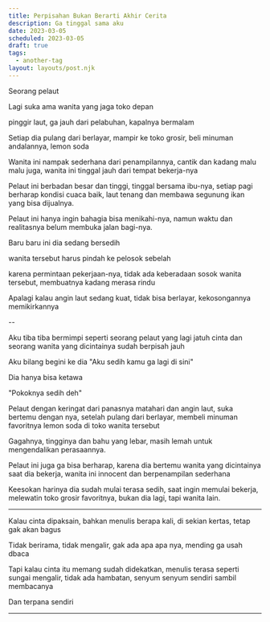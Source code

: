 ```yaml
---
title: Perpisahan Bukan Berarti Akhir Cerita
description: Ga tinggal sama aku
date: 2023-03-05
scheduled: 2023-03-05
draft: true
tags:
  - another-tag
layout: layouts/post.njk
---
```


Seorang pelaut

Lagi suka ama wanita yang jaga toko depan

pinggir laut, ga jauh dari pelabuhan, kapalnya bermalam

Setiap dia pulang dari berlayar, mampir ke toko grosir, beli minuman andalannya, lemon soda

Wanita ini nampak sederhana dari penampilannya, cantik dan kadang malu malu juga, wanita ini tinggal jauh dari tempat bekerja-nya

Pelaut ini berbadan besar dan tinggi, tinggal bersama ibu-nya, setiap pagi berharap kondisi cuaca baik, laut tenang dan membawa segunung ikan yang bisa dijualnya.

Pelaut ini hanya ingin bahagia bisa menikahi-nya, namun waktu dan realitasnya belum membuka jalan bagi-nya. 

Baru baru ini dia sedang bersedih

wanita tersebut harus pindah ke pelosok sebelah

karena permintaan pekerjaan-nya, tidak ada keberadaan sosok wanita tersebut, membuatnya kadang merasa rindu

Apalagi kalau angin laut sedang kuat, tidak bisa berlayar, kekosongannya memikirkannya


--

Aku tiba tiba bermimpi seperti seorang pelaut yang lagi jatuh cinta dan seorang wanita yang dicintainya sudah berpisah jauh

Aku bilang begini ke dia
"Aku sedih kamu ga lagi di sini"

Dia hanya bisa ketawa

"Pokoknya sedih deh"

Pelaut dengan keringat dari panasnya matahari dan angin laut, suka bertemu dengan nya, setelah pulang dari berlayar, membeli minuman favoritnya lemon soda di toko wanita tersebut

Gagahnya, tingginya dan bahu yang lebar, masih lemah untuk mengendalikan perasaannya.

Pelaut ini juga ga bisa berharap, karena dia bertemu wanita yang dicintainya saat dia bekerja, wanita ini innocent dan berpenampilan sederhana

Keesokan harinya dia sudah mulai terasa sedih, saat ingin memulai bekerja, melewatin toko grosir favoritnya, bukan dia lagi, tapi wanita lain.


---

Kalau cinta dipaksain, bahkan menulis berapa kali, di sekian kertas, tetap gak akan bagus

Tidak berirama, tidak mengalir, gak ada apa apa nya, mending ga usah dbaca

Tapi kalau cinta itu memang sudah didekatkan, menulis terasa seperti sungai mengalir, tidak ada hambatan, senyum senyum sendiri sambil membacanya

Dan terpana sendiri

---



